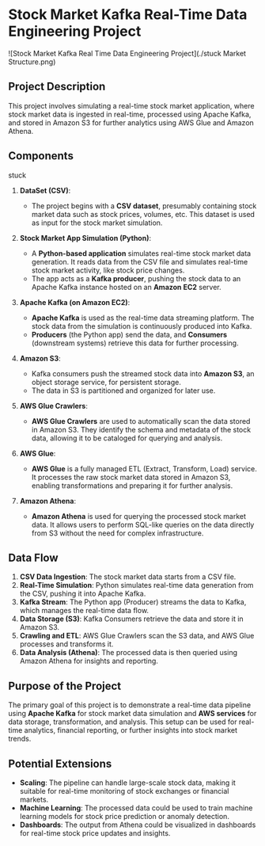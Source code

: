 # Stock Market Kafka Real-Time Data Engineering Project

![Stock Market Kafka Real Time Data Engineering Project](./stuck Market Structure.png)

## Project Description
This project involves simulating a real-time stock market application, where stock market data is ingested in real-time, processed using Apache Kafka, and stored in Amazon S3 for further analytics using AWS Glue and Amazon Athena.

## Components
stuck
1. **DataSet (CSV)**:
   - The project begins with a **CSV dataset**, presumably containing stock market data such as stock prices, volumes, etc. This dataset is used as input for the stock market simulation.

2. **Stock Market App Simulation (Python)**:
   - A **Python-based application** simulates real-time stock market data generation. It reads data from the CSV file and simulates real-time stock market activity, like stock price changes.
   - The app acts as a **Kafka producer**, pushing the stock data to an Apache Kafka instance hosted on an **Amazon EC2** server.

3. **Apache Kafka (on Amazon EC2)**:
   - **Apache Kafka** is used as the real-time data streaming platform. The stock data from the simulation is continuously produced into Kafka.
   - **Producers** (the Python app) send the data, and **Consumers** (downstream systems) retrieve this data for further processing.
   
4. **Amazon S3**:
   - Kafka consumers push the streamed stock data into **Amazon S3**, an object storage service, for persistent storage.
   - The data in S3 is partitioned and organized for later use.

5. **AWS Glue Crawlers**:
   - **AWS Glue Crawlers** are used to automatically scan the data stored in Amazon S3. They identify the schema and metadata of the stock data, allowing it to be cataloged for querying and analysis.
   
6. **AWS Glue**:
   - **AWS Glue** is a fully managed ETL (Extract, Transform, Load) service. It processes the raw stock market data stored in Amazon S3, enabling transformations and preparing it for further analysis.
   
7. **Amazon Athena**:
   - **Amazon Athena** is used for querying the processed stock market data. It allows users to perform SQL-like queries on the data directly from S3 without the need for complex infrastructure.

## Data Flow

1. **CSV Data Ingestion**: The stock market data starts from a CSV file.
2. **Real-Time Simulation**: Python simulates real-time data generation from the CSV, pushing it into Apache Kafka.
3. **Kafka Stream**: The Python app (Producer) streams the data to Kafka, which manages the real-time data flow.
4. **Data Storage (S3)**: Kafka Consumers retrieve the data and store it in Amazon S3.
5. **Crawling and ETL**: AWS Glue Crawlers scan the S3 data, and AWS Glue processes and transforms it.
6. **Data Analysis (Athena)**: The processed data is then queried using Amazon Athena for insights and reporting.

## Purpose of the Project
The primary goal of this project is to demonstrate a real-time data pipeline using **Apache Kafka** for stock market data simulation and **AWS services** for data storage, transformation, and analysis. This setup can be used for real-time analytics, financial reporting, or further insights into stock market trends.

## Potential Extensions
- **Scaling**: The pipeline can handle large-scale stock data, making it suitable for real-time monitoring of stock exchanges or financial markets.
- **Machine Learning**: The processed data could be used to train machine learning models for stock price prediction or anomaly detection.
- **Dashboards**: The output from Athena could be visualized in dashboards for real-time stock price updates and insights.
